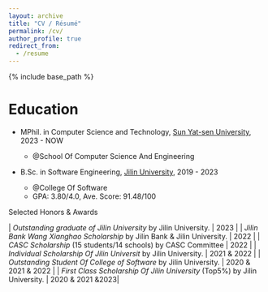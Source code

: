 ```yaml
---
layout: archive
title: "CV / Résumé"
permalink: /cv/
author_profile: true
redirect_from:
  - /resume
---
```


{% include base_path %}

Education
======
* MPhil. in Computer Science and Technology, [Sun Yat-sen University](https://www.sysu.edu.cn/), 2023 - NOW
  * @School Of Computer Science And Engineering

* B.Sc. in Software Engineering, [Jilin University](https://www.jlu.edu.cn/), 2019 - 2023
  * @College Of Software
  * GPA: 3.80/4.0, Ave. Score: 91.48/100

Selected Honors & Awards

| *Outstanding graduate of Jilin University* by Jilin University.            | 2023 |
| *Jilin Bank Wang Xianghao Scholarship* by Jilin Bank & Jilin University.   | 2022 |
| *CASC Scholarship* (15 students/14 schools) by CASC Committee              | 2022 |
| *Individual Scholarship Of Jilin Universit*  by Jilin University.          | 2021 & 2022 |
| *Outstanding Student Of College of Software* by Jilin University.          | 2020 & 2021 & 2022 |
| *First Class Scholarship Of Jilin University* (Top5%) by Jilin University. | 2020 & 2021 &2023|
